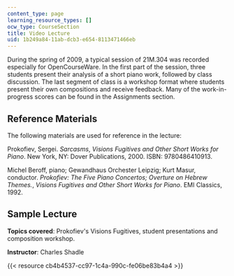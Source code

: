 ```yaml
---
content_type: page
learning_resource_types: []
ocw_type: CourseSection
title: Video Lecture
uid: 1b249a84-11ab-dcb3-e654-8113471466eb
---
```


During the spring of 2009, a typical session of 21M.304 was recorded especially for OpenCourseWare. In the first part of the session, three students present their analysis of a short piano work, followed by class discussion. The last segment of class is a workshop format where students present their own compositions and receive feedback. Many of the work-in-progress scores can be found in the Assignments section.

Reference Materials
-------------------

The following materials are used for reference in the lecture:

Prokofiev, Sergei. _Sarcasms_, _Visions Fugitives and Other Short Works for Piano_. New York, NY: Dover Publications, 2000. ISBN: 9780486410913.

Michel Beroff, piano; Gewandhaus Orchester Leipzig; Kurt Masur, conductor. _Prokofiev: The Five Piano Concertos; Overture on Hebrew Themes._, _Visions Fugitives and Other Short Works for Piano_. EMI Classics, 1992.

Sample Lecture
--------------

**Topics covered**: Prokofiev's Visions Fugitives, student presentations and composition workshop.

**Instructor**: Charles Shadle

{{< resource cb4b4537-cc97-1c4a-990c-fe06be83b4a4 >}}